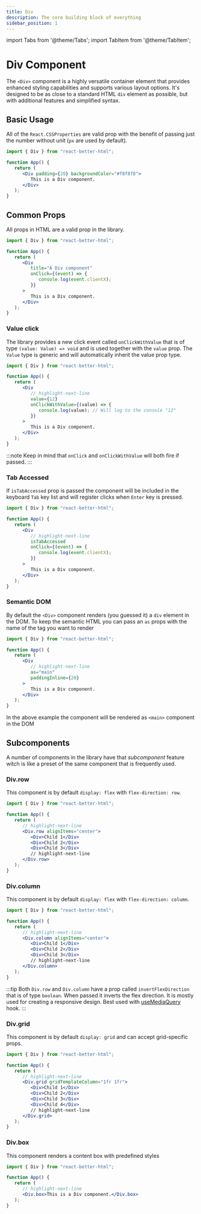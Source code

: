```yaml
---
title: Div
description: The core building block of everything
sidebar_position: 1
---
```


import Tabs from '@theme/Tabs';
import TabItem from '@theme/TabItem';

# Div Component

The `<Div>` component is a highly versatile container element that provides enhanced styling capabilities and supports various layout options. It's designed to be as close to a standard HTML `div` element as possible, but with additional features and simplified syntax.

## Basic Usage

All of the `React.CSSProperties` are valid prop with the benefit of passing just the number without unit (`px` are used by default).

```jsx
import { Div } from "react-better-html";

function App() {
   return (
      <Div padding={20} backgroundColor="#f8f8f8">
         This is a Div component.
      </Div>
   );
}
```

## Common Props

All props in HTML are a valid prop in the library.

```jsx
import { Div } from "react-better-html";

function App() {
   return (
      <Div
         title="A Div component"
         onClick={(event) => {
            console.log(event.clientX);
         }}
      >
         This is a Div component.
      </Div>
   );
}
```

### Value click

The library provides a new click event called `onClickWithValue` that is of type `(value: Value) => void` and is used together with the `value` prop. The `Value` type is generic and will automatically inherit the value prop type.

```jsx
import { Div } from "react-better-html";

function App() {
   return (
      <Div
         // highlight-next-line
         value={12}
         onClickWithValue={(value) => {
            console.log(value); // Will log to the console "12"
         }}
      >
         This is a Div component.
      </Div>
   );
}
```

:::note
Keep in mind that `onClick` and `onClickWithValue` will both fire if passed.
:::

### Tab Accessed

If `isTabAccessed` prop is passed the component will be included in the keyboard `Tab` key list and will register clicks when `Enter` key is pressed.

```jsx
import { Div } from "react-better-html";

function App() {
   return (
      <Div
         // highlight-next-line
         isTabAccessed
         onClick={(event) => {
            console.log(event.clientX);
         }}
      >
         This is a Div component.
      </Div>
   );
}
```

### Semantic DOM

By default the `<Div>` component renders (you guessed it) a `div` element in the DOM. To keep the semantic HTML you can pass an `as` props with the name of the tag you want to render

```jsx
import { Div } from "react-better-html";

function App() {
   return (
      <Div
         // highlight-next-line
         as="main"
         paddingInline={20}
      >
         This is a Div component.
      </Div>
   );
}
```

In the above example the component will be rendered as `<main>` component in the DOM

## Subcomponents

A number of components in the library have that _subcomponent_ feature witch is like a preset of the same component that is frequently used.

### Div.row

This component is by default `display: flex` with `flex-direction: row`.

```jsx
import { Div } from "react-better-html";

function App() {
   return (
      // highlight-next-line
      <Div.row alignItems="center">
         <Div>Child 1</Div>
         <Div>Child 2</Div>
         <Div>Child 3</Div>
         // highlight-next-line
      </Div.row>
   );
}
```

### Div.column

This component is by default `display: flex` with `flex-direction: column`.

```jsx
import { Div } from "react-better-html";

function App() {
   return (
      // highlight-next-line
      <Div.column alignItems="center">
         <Div>Child 1</Div>
         <Div>Child 2</Div>
         <Div>Child 3</Div>
         // highlight-next-line
      </Div.column>
   );
}
```

:::tip
Both `Div.row` and `Div.column` have a prop called `invertFlexDirection` that is of type `boolean`. When passed it inverts the flex direction. It is mostly used for creating a responsive design. Best used with [useMediaQuery](../hooks/use-media-query) hook.
:::

### Div.grid

This component is by default `display: grid` and can accept grid-specific props.

```jsx
import { Div } from "react-better-html";

function App() {
   return (
      // highlight-next-line
      <Div.grid gridTemplateColumn="1fr 1fr">
         <Div>Child 1</Div>
         <Div>Child 2</Div>
         <Div>Child 3</Div>
         <Div>Child 4</Div>
         // highlight-next-line
      </Div.grid>
   );
}
```

### Div.box

This component renders a content box with predefined styles

```jsx
import { Div } from "react-better-html";

function App() {
   return (
      // highlight-next-line
      <Div.box>This is a Div component.</Div.box>
   );
}
```
